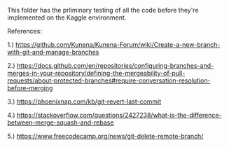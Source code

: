 This folder has the prliminary testing of all the code before they're implemented on the Kaggle environment.

References:

1.) https://github.com/Kunena/Kunena-Forum/wiki/Create-a-new-branch-with-git-and-manage-branches

2.) https://docs.github.com/en/repositories/configuring-branches-and-merges-in-your-repository/defining-the-mergeability-of-pull-requests/about-protected-branches#require-conversation-resolution-before-merging

3.) https://phoenixnap.com/kb/git-revert-last-commit

4.) https://stackoverflow.com/questions/2427238/what-is-the-difference-between-merge-squash-and-rebase

5.) https://www.freecodecamp.org/news/git-delete-remote-branch/